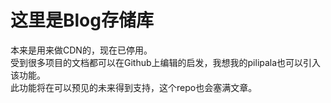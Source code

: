 # 这里是Blog存储库

本来是用来做CDN的，现在已停用。  
受到很多项目的文档都可以在Github上编辑的启发，我想我的pilipala也可以引入该功能。  
此功能将在可以预见的未来得到支持，这个repo也会塞满文章。
